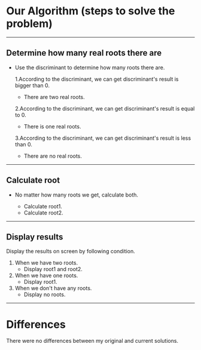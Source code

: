 # Our Algorithm (steps to solve the problem)
____
## Determine how many real roots there are

    
+   Use the discriminant to determine how many roots there are.
    
    1.According to the discriminant, we can get discriminant's result is bigger than 0.
    
    - There are two real roots.
    
    2.According to the discriminant, we can get discriminant's result is equal to 0.
    
    -   There is one real roots.
    
    3.According to the discriminant, we can get discriminant's result is less than 0.
    
    -   There are no real roots.
    
---

## Calculate root

+ No matter how many roots we get, calculate both.

    - Calculate root1.
    - Calculate root2.
    
---

## Display results

Display the results on screen by following condition.

1. When we have two roots.
    - Display root1 and root2.
2. When we have one roots.
    - Display root1.
3. When we don't have any roots.
    - Display no roots.

---
# Differences
There were no differences between my original and current solutions.